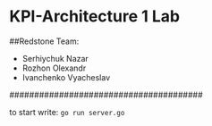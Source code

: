 # KPI-Architecture 1 Lab

##Redstone Team:

- Serhiychuk Nazar
- Rozhon Olexandr
- Ivanchenko Vyacheslav

#######################################

to start write: ```go run server.go```
